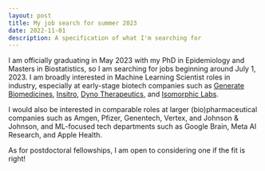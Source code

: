 ```yaml
---
layout: post
title: My job search for summer 2023
date: 2022-11-01
description: A specification of what I'm searching for
---
```


I am officially graduating in May 2023 with my PhD in Epidemiology and Masters in Biostatistics, so I am searching for jobs beginning around July 1, 2023. I am broadly interested in Machine Learning Scientist roles in industry, especially at early-stage biotech companies such as [Generate Biomedicines](https://generatebiomedicines.com/), [Insitro](https://insitro.com/), [Dyno Therapeutics](https://www.dynotx.com/), and [Isomorphic Labs](https://www.isomorphiclabs.com/). 

I would also be interested in comparable roles at larger (bio)pharmaceutical companies such as Amgen, Pfizer, Genentech, Vertex, and Johnson & Johnson, and ML-focused tech departments such as Google Brain, Meta AI Research, and Apple Health.

As for postdoctoral fellowships, I am open to considering one if the fit is right!